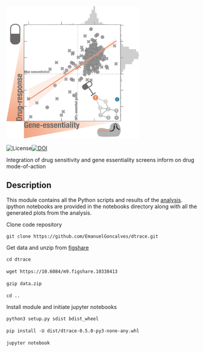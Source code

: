 <img src="./dtrace/data/drug_crispr_icon.png" width="350" height="350">

![License](https://img.shields.io/badge/License-BSD%203--Clause-blue.svg)[![DOI](https://zenodo.org/badge/DOI/10.5281/zenodo.2530755.svg)](https://10.6084/m9.figshare.10333286)

Integration of drug sensitivity and gene essentiality screens inform on drug mode-of-action

Description
--
This module contains all the Python scripts and results of the [analysis](). ipython notebooks are provided in the 
notebooks directory along with all the generated plots from the analysis. 

Clone code repository
```
git clone https://github.com/EmanuelGoncalves/dtrace.git
```

Get data and unzip from [figshare](https://10.6084/m9.figshare.10338413)
```
cd dtrace

wget https://10.6084/m9.figshare.10338413

gzip data.zip

cd ..
```

Install module and initiate jupyter notebooks
```
python3 setup.py sdist bdist_wheel

pip install -U dist/dtrace-0.5.0-py3-none-any.whl

jupyter notebook
```
